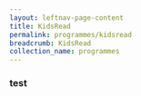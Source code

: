 ```yaml
---
layout: leftnav-page-content
title: KidsRead
permalink: programmes/kidsread
breadcrumb: KidsRead
collection_name: programmes
---
```


### test